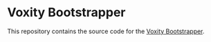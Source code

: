 # Voxity Bootstrapper

This repository contains the source code for the [Voxity Bootstrapper](https://voxity.ct.ws).
